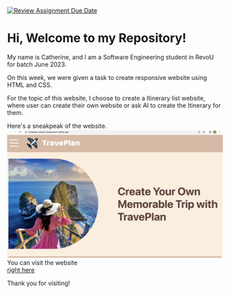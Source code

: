 [![Review Assignment Due Date](https://classroom.github.com/assets/deadline-readme-button-24ddc0f5d75046c5622901739e7c5dd533143b0c8e959d652212380cedb1ea36.svg)](https://classroom.github.com/a/6H2sAzcR)
# Hi, Welcome to my Repository!

My name is Catherine, and I am a Software Engineering student in RevoU for batch June 2023.

On this week, we were given a task to create responsive website using HTML and CSS.

For the topic of this website, I choose to create a Itinerary list website, where user can create their own website or ask AI to create the Itinerary for them.

Here's a sneakpeak of the website.
![Website](Photos/website%20sneakpeak.png)
You can visit the website <br> [right here](https://traveplan-week2-assignment.netlify.app/)

Thank you for visiting!